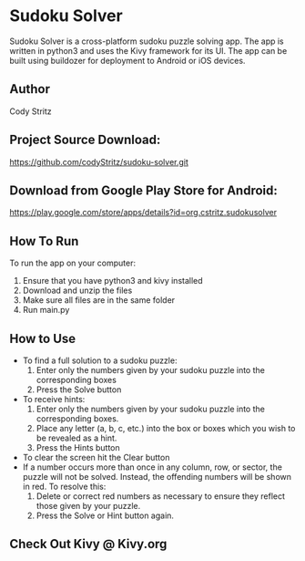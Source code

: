 # Sudoku Solver

Sudoku Solver is a cross-platform sudoku puzzle solving app. The app is written in python3 and uses the Kivy framework for its UI. The app can be built using buildozer for deployment to Android or iOS devices.

## Author
Cody Stritz

## Project Source Download:
https://github.com/codyStritz/sudoku-solver.git

## Download from Google Play Store for Android:
https://play.google.com/store/apps/details?id=org.cstritz.sudokusolver


## How To Run
To run the app on your computer:
1. Ensure that you have python3 and kivy installed
2. Download and unzip the files 
3. Make sure all files are in the same folder
4. Run main.py

## How to Use
* To find a full solution to a sudoku puzzle:
    1. Enter only the numbers given by your sudoku puzzle into the corresponding boxes
    2. Press the Solve button
* To receive hints:
    1. Enter only the numbers given by your sudoku puzzle into the corresponding boxes.
    2. Place any letter (a, b, c, etc.) into the box or boxes which you wish to be revealed as a hint.
    3. Press the Hints button
* To clear the screen hit the Clear button
* If a number occurs more than once in any column, row, or sector, the puzzle will not be solved. Instead, the offending numbers will be shown in red. To resolve this:
    1. Delete or correct red numbers as necessary to ensure they reflect those given by your puzzle.
    2. Press the Solve or Hint button again.

## Check Out Kivy @ Kivy.org

